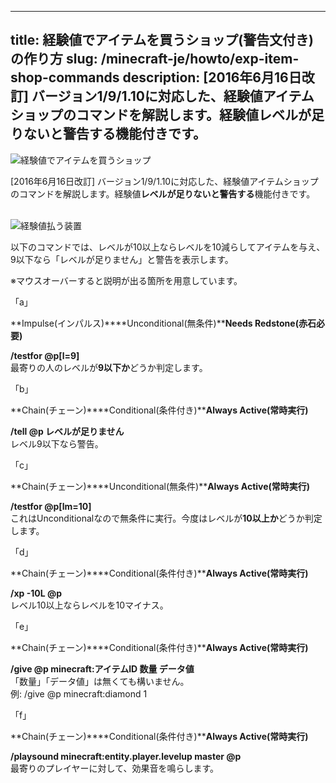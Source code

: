 
---
title: 経験値でアイテムを買うショップ(警告文付き)の作り方
slug: /minecraft-je/howto/exp-item-shop-commands
description: [2016年6月16日改訂] バージョン1/9/1.10に対応した、経験値アイテムショップのコマンドを解説します。経験値レベルが足りないと警告する機能付きです。
---

![経験値でアイテムを買うショップ](https://res.cloudinary.com/napoan-com/image/upload/w_650,c_limit,f_auto,q_auto/v1578380790/db6e48253bfaf7e2fa951d0d3755e671_an83tj.png)

\[2016年6月16日改訂\] バージョン1/9/1.10に対応した、経験値アイテムショップのコマンドを解説します。経験値**レベルが足りないと警告する**機能付きです。

   
![経験値払う装置](https://res.cloudinary.com/napoan-com/image/upload/w_650,c_limit,f_auto,q_auto/v1578383437/2de0bb2bee699b765ee3484947eed715-1_h0qzt7.png)

以下のコマンドでは、レベルが10以上ならレベルを10減らしてアイテムを与え、9以下なら「レベルが足りません」と警告を表示します。

※マウスオーバーすると説明が出る箇所を用意しています。

「a」

**Impulse(インパルス)****Unconditional(無条件)****Needs Redstone(赤石必要)**

**/testfor @p\[l=9\]**  
最寄りの人のレベルが**9以下か**どうか判定します。

「b」

**Chain(チェーン)****Conditional(条件付き)****Always Active(常時実行)**

**/tell @p レベルが足りません**  
レベル9以下なら警告。

「c」

**Chain(チェーン)****Unconditional(無条件)****Always Active(常時実行)**

**/testfor @p\[lm=10\]**  
これはUnconditionalなので無条件に実行。今度はレベルが**10以上か**どうか判定します。

「d」

**Chain(チェーン)****Conditional(条件付き)****Always Active(常時実行)**

**/xp -10L @p**  
レベル10以上ならレベルを10マイナス。

「e」

**Chain(チェーン)****Conditional(条件付き)****Always Active(常時実行)**

**/give @p minecraft:アイテムID 数量 データ値**  
「数量」「データ値」は無くても構いません。  
例: /give @p minecraft:diamond 1

「f」

**Chain(チェーン)****Conditional(条件付き)****Always Active(常時実行)**

**/playsound minecraft:entity.player.levelup master @p**  
最寄りのプレイヤーに対して、効果音を鳴らします。
